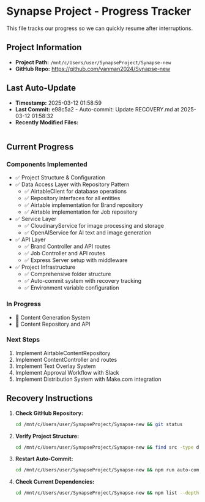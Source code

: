 # Synapse Project - Progress Tracker

This file tracks our progress so we can quickly resume after interruptions.

## Project Information
- **Project Path:** `/mnt/c/Users/user/SynapseProject/Synapse-new`
- **GitHub Repo:** https://github.com/vanman2024/Synapse-new

## Last Auto-Update
- **Timestamp:** 2025-03-12 01:58:59
- **Last Commit:** e98c5a2 - Auto-commit: Update RECOVERY.md at 2025-03-12 01:58:32
- **Recently Modified Files:**
```

```

## Current Progress

### Components Implemented
- ✅ Project Structure & Configuration
- ✅ Data Access Layer with Repository Pattern
  - ✅ AirtableClient for database operations
  - ✅ Repository interfaces for all entities
  - ✅ Airtable implementation for Brand repository
  - ✅ Airtable implementation for Job repository
- ✅ Service Layer
  - ✅ CloudinaryService for image processing and storage
  - ✅ OpenAIService for AI text and image generation
- ✅ API Layer
  - ✅ Brand Controller and API routes
  - ✅ Job Controller and API routes
  - ✅ Express Server setup with middleware
- ✅ Project Infrastructure
  - ✅ Comprehensive folder structure
  - ✅ Auto-commit system with recovery tracking
  - ✅ Environment variable configuration

### In Progress
- 🔄 Content Generation System
- 🔄 Content Repository and API

### Next Steps
1. Implement AirtableContentRepository 
2. Implement ContentController and routes
3. Implement Text Overlay System
4. Implement Approval Workflow with Slack
5. Implement Distribution System with Make.com integration

## Recovery Instructions

1. **Check GitHub Repository:**
   ```bash
   cd /mnt/c/Users/user/SynapseProject/Synapse-new && git status
   ```

2. **Verify Project Structure:**
   ```bash
   cd /mnt/c/Users/user/SynapseProject/Synapse-new && find src -type d | sort
   ```

3. **Restart Auto-Commit:**
   ```bash
   cd /mnt/c/Users/user/SynapseProject/Synapse-new && npm run auto-commit &
   ```

4. **Check Current Dependencies:**
   ```bash
   cd /mnt/c/Users/user/SynapseProject/Synapse-new && npm list --depth=0
   ```